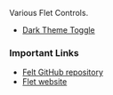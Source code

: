 Various Flet Controls.

* [Dark Theme Toggle](https://github.com/Jon-Al/Flet_Extentions/blob/main/dark_theme_toggle.py)

### Important Links
* [Felt GitHub repository](https://github.com/flet-dev/flet)
* [Flet website](https://flet.dev/)

